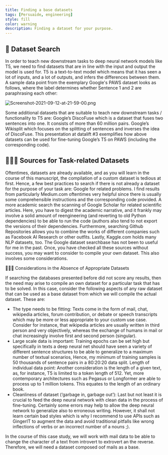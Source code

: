 ```yaml
---
title: Finding a base datasets 
tags: [Persuaide, engineering]
style: fill
color: warning
description: Finding a dataset for your purpose.
---
```


## 🔎 Dataset Search

In order to teach new downstream tasks to deep neural network models like T5, we need to find datasets that are in line with the input and output the model is used for. 
T5 is a text-to-text model which means that it has seen a lot of inputs, and a lot  of outputs, and infers the differences between them. 
A sample data point from the exemplary Google's PAWS dataset looks as follows, where the label determines whether Sentence 1 and 2 are paraphrasing each other: 

![Screenshot-2021-09-12-at-21-59-00.png](https://postimg.cc/mcgRM6DB)

Some additional datasets that are suitable to teach new downstream tasks / functionality to T5 are:
Google’s DiscoFuse which is a dataset that fuses two sentences into one. It consists of more than 60 million pairs.
Google’s Wikisplit which focuses on the splitting of sentences and inverses the idea of DiscoFuse. 
This presentation at datalift #3 exemplifies how above datasets can be used for fine-tuning Google’s T5 on PAWS (including the corresponding code).

## 👨🏼‍💻 Sources for Task-related Datasets

Oftentimes, datasets are already available, and as you will learn in the course of this manuscript, the compilation of a custom dataset is tedious at first. Hence, a few best practices to search if there is not already a dataset for the purpose of your task are:
Google for related problems. I find results from particularly Medium.com oftentimes very helpful since there is usually some comprehensible instructions and the corresponding code provided.
A more academic search the scanning of Google Scholar for related scientific articles. Here, you have to digest the academic narrative, and it frankly may involve a solid amount of reengineering (and reverting to old Python dependencies) to be able to run the code (authors also tend to not export the versions of their dependencies.
Furthermore, searching Github Repositories allows you to combine the works of different companies such as Facebook AI Research or other outfits. 
Lastly, Kaggle.com holds many NLP datasets, too.
The Google dataset searchbase has not been to useful for me in the past.
Once, you have checked all these sources without success, you may want to consider to compile your own dataset. This also involves some considerations.

💁🏼‍♂️ Considerations in the Absence of Appropriate Datasets

If searching the databases presented before did not score any results, then the need may arise to compile an own dataset for a particular task that has to be solved. In this case, consider the following aspects of any raw dataset that can be used as a base dataset from which we will compile the actual dataset. These are:

- The type needs to be fitting: Texts come in the form of mail, chat, wikipedia articles, forum contribution, or debate or speech transcripts which may be more or less appropriate to your custom use case. Consider for instance, that wikipedia articles are usually written in third person and very objectively, whereas the exchange of humans in mail or chat increasingly involve first and second person (singular). 
- Large scale data is important: Training epochs can be set high but specifically in texts a deep neural net should have seen a variety of different sentence structures to be able to generalize to a maximum number of textual scenarios, Hence, my minimum of training samples is 50 thousands of sentence pairs in a 80:20:20 data split.
Length of individual data point: Another consideration is the length of a given text, as, for instance, T5 is limited to a token length of 512. Yet, more contemporary architectures such as Pegasus or Longformer are able to process up to 1 million tokens. This equates to the length of an ordinary book. 
- Cleanliness of dataset (‘garbage in, garbage out’): Last but not least it is crucial to feed the deep neural network with clean data in the process of fine-tuning. Certainly  some errors may help to allow the deep neural network to generalize also to erroneous writing. However, it shall not learn certain bad styles which is why I recommend to use APIs such as GingerIT to augment the data and avoid traditional pitfalls like wrong inflections of verbs or an incorrect number of a nouns ;).  

In the course of this case study, we will work with mail data to be able to change the character of a text from introvert to extrovert an the reverse. Therefore, we will need a dataset composed oof mails as a base.

 